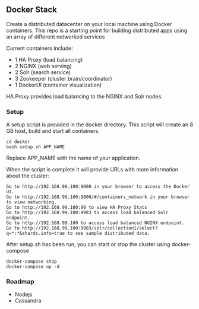 
## Docker Stack

Create a distributed datacenter on your local machine using Docker containers. This repo is a starting point for building distributed apps using an array of different networked services

Current containers include:
- 1 HA Proxy (load balancing)
- 2 NGINX (web serving)
- 2 Solr (search service)
- 3 Zookeeper (cluster brain/coordinator)
- 1 DockerUI (container visualization)

HA Proxy provides load balancing to the NGINX and Solr nodes.

### Setup

A setup script is provided in the docker directory. This script will create an 8 GB host, build and start all containers.
```
cd docker
bash setup.sh APP_NAME
```
Replace APP_NAME with the name of your application. 

When the script is complete it will provide URLs with more information about the cluster:
```
Go to http://192.168.99.100:9000 in your browser to access the Docker UI.
Go to http://192.168.99.100:9000/#/containers_network in your browser to view networking.
Go to http://192.168.99.100:90 to view HA Proxy Stats
Go to http://192.168.99.100:9983 to access load balanced Solr endpoint.
Go to http://192.168.99.100 to access load balanced NGINX endpoint.
Go to http://192.168.99.100:9983/solr/collection1/select?q=*:*&shards.info=true to see sample distributed data.
```

After setup.sh has been run, you can start or stop the cluster using docker-compose
```
docker-compose stop
docker-compose up -d
```


### Roadmap
- Nodejs
- Cassandra



